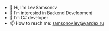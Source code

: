 - 👋 Hi, I’m Lev Samsonov
- 👀 I’m interested in Backend Development
- 🌱 I’m C# developer
- 📫 How to reach me: samsonov.lev@yandex.ru

<!---
Tailog2/Tailog2 is a ✨ special ✨ repository because its `README.md` (this file) appears on your GitHub profile.
You can click the Preview link to take a look at your changes.
--->
